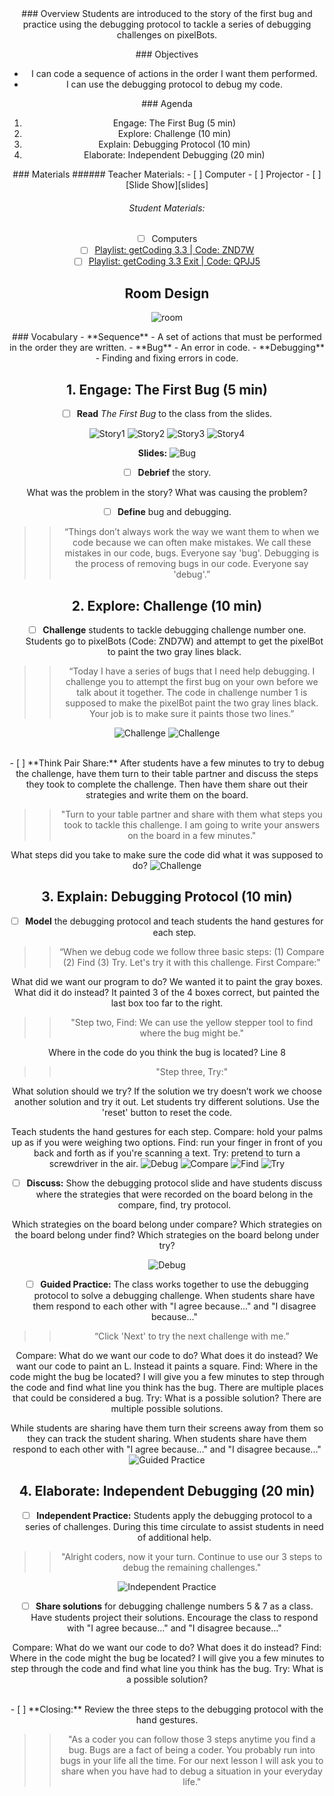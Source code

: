 <header class='header' title='Debugging Sequences' subtitle='Lesson 04'/>

<notable>
<iconp src='/icons/activity.png'>### Overview</iconp>
Students are introduced to the story of the first bug and practice using the debugging protocol to tackle a series of debugging challenges on pixelBots.

<iconp src='/icons/objectives.png'>### Objectives</iconp>
- I can code a sequence of actions in the order I want them performed.
- I can use the debugging protocol to debug my code.


<iconp src='/icons/agenda.png'>### Agenda</iconp>

1. Engage: The First Bug (5 min)
1. Explore: Challenge (10 min)
1. Explain: Debugging Protocol (10 min)
1. Elaborate: Independent Debugging (20 min)

<note>
<iconp src='/icons/materials.png'>### Materials</iconp>
###### Teacher Materials:
- [ ] Computer
- [ ] Projector
- [ ] [Slide Show][slides]

###### Student Materials:
- [ ] Computers
- [ ] [Playlist: getCoding 3.3 | Code: ZND7W][ind-practice]
- [ ] [Playlist: getCoding 3.3 Exit | Code: QPJJ5][exit-ticket]

</note>

## Room Design
![room](/images/layout-rows.png)

<note>
<iconp src='/icons/vocab.png'>### Vocabulary</iconp>
- **Sequence** - A set of actions that must be performed in the order they are written.
- **Bug** - An error in code.
- **Debugging** - Finding and fixing errors in code.
</note>

<pagebreak/>

## 1. Engage: The First Bug (5 min)

- [ ] **Read** *The First Bug* to the class from the slides.

![Story1](./images/story1.png)
![Story2](./images/story2.png)
![Story3](./images/story3.png)
![Story4](./images/story4.png)

<note>**Slides:** ![Bug](./images/bug.png)</note>

- [ ] **Debrief** the story.

<iconp type="question">What was the problem in the story?</iconp>
<iconp type="question">What was causing the problem?</iconp>

- [ ] **Define** bug and debugging.

>>“Things don’t always work the way we want them to when we code because we can often make mistakes. We call these mistakes in our code, bugs. Everyone say 'bug'. Debugging is the process of removing bugs in our code. Everyone say 'debug'.”

## 2. Explore: Challenge (10 min)

- [ ] **Challenge** students to tackle debugging challenge number one. Students go to pixelBots (Code: ZND7W) and attempt to get the pixelBot to paint the two gray lines black.

>>“Today I have a series of bugs that I need help debugging. I challenge you to attempt the first bug on your own before we talk about it together. The code in challenge number 1 is supposed to make the pixelBot paint the two gray lines black. Your job is to make sure it paints those two lines.”

<note>![Challenge](./images/pixelbots1.png)
![Challenge](./images/pixelbots2.png)
</note>

<br/>
- [ ] **Think Pair Share:** After students have a few minutes to try to debug the challenge, have them turn to their table partner and discuss the steps they took to complete the challenge. Then have them share out their strategies and write them on the board.

>>"Turn to your table partner and share with them what steps you took to tackle this challenge. I am going to write your answers on the board in a few minutes."

<iconp type='question'>What steps did you take to make sure the code did what it was supposed to do?</iconp>
<note> ![Challenge](./images/pixelbots3.png)</note>

## 3. Explain: Debugging Protocol (10 min)

- [ ] **Model** the debugging protocol and teach students the hand gestures for each step. 

>> “When we debug code we follow three basic steps: (1) Compare (2) Find (3) Try. Let's try it with this challenge. First Compare:"

<iconp type="question">What did we want our program to do?</iconp>
<iconp type="answer">We wanted it to paint the gray boxes.</iconp>
<iconp type="question">What did it do instead?</iconp>
<iconp type="answer">It painted 3 of the 4 boxes correct, but painted the last box too far to the right.</iconp>

>>"Step two, Find: We can use the yellow stepper tool to find where the bug might be."

<iconp type="question">Where in the code do you think the bug is located?</iconp>
<iconp type="answer">Line 8</iconp>

>>"Step three, Try:"

<iconp type="question">What solution should we try? If the solution we try doesn’t work we choose another solution and try it out.</iconp>
<iconp type="answer">Let students try different solutions. Use the 'reset' button to reset the code.</iconp>

<note type="tip">Teach students the hand gestures for each step. Compare: hold your palms up as if you were weighing two options. Find: run your finger in front of you back and forth as if you're scanning a text. Try: pretend to turn a screwdriver in the air.
![Debug](./images/debug.png)
![Compare](./images/compare.png)
![Find](./images/find.png)
![Try](./images/try.png)
</note>
<br/>
- [ ] **Discuss:** Show the debugging protocol slide and have students discuss where the strategies that were recorded on the board belong in the compare, find, try protocol.

<iconp type='question'>Which strategies on the board belong under compare?</iconp>
<iconp type='question'>Which strategies on the board belong under find?</iconp>
<iconp type='question'>Which strategies on the board belong under try?</iconp>

<note> ![Debug](./images/debug.png)</note>
<br/>
- [ ] **Guided Practice:** The class works together to use the debugging protocol to solve a debugging challenge. When students share have them respond to each other with "I agree because..." and "I disagree because..."

>> “Click 'Next' to try the next challenge with me.”

<iconp type="question">Compare: What do we want our code to do? What does it do instead?</iconp>
<iconp type="answer">We want our code to paint an L. Instead it paints a square.</iconp>
<iconp type="question">Find: Where in the code might the bug be located? I will give you a few minutes to step through the code and find what line you think has the bug.</iconp>
<iconp type="answer">There are multiple places that could be considered a bug.</iconp>
<iconp type="question">Try: What is a possible solution?</iconp>
<iconp type="answer">There are multiple possible solutions.</iconp>

<note type="tip">While students are sharing have them turn their screens away from them so they can track the student sharing. When students share have them respond to each other with "I agree because..." and "I disagree because..."
![Guided Practice](./images/guided.png)</note>

## 4. Elaborate: Independent Debugging (20 min)
- [ ] **Independent Practice:** Students apply the debugging protocol to a series of challenges. During this time circulate to assist students in need of additional help.

> > "Alright coders, now it your turn. Continue to use our 3 steps to debug the remaining challenges."

<note>![Independent Practice](./images/independent.png)</note>
<br/>
- [ ] **Share solutions** for debugging challenge numbers 5 & 7 as a class. Have students project their solutions. Encourage the class to respond with "I agree because..." and "I disagree because..."

<iconp type="question">Compare: What do we want our code to do? What does it do instead?</iconp>
<iconp type="question">Find: Where in the code might the bug be located? I will give you a few minutes to step through the code and find what line you think has the bug.</iconp>
<iconp type="question">Try: What is a possible solution?</iconp>

<br/>
- [ ] **Closing:** Review the three steps to the debugging protocol with the hand gestures.

>>"As a coder you can follow those 3 steps anytime you find a bug. Bugs are a fact of being a coder. You probably run into bugs in your life all the time. For our next lesson I will ask you to share when you have had to debug a situation in your everyday life."

</notable>

[slides]: https://docs.google.com/presentation/d/1Jbm3nJ4cOlYue8rF91Y8nB2ItFWL31juwRQebzU9RHM/edit?usp=sharing
[ind-practice]: http://www.pixelbots.io/ZND7W
[exit-ticket]: http://www.pixelbots.io/QPJJ5
